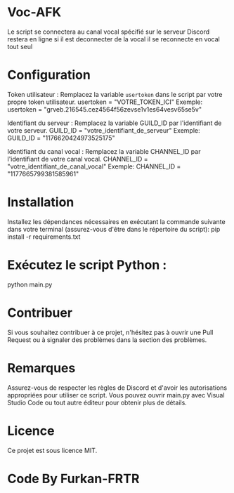# Voc-AFK 
Le script se connectera au canal vocal spécifié sur le serveur Discord restera en ligne si il est deconnecter de la vocal il se reconnecte en vocal tout seul

# Configuration
Token utilisateur : Remplacez la variable `usertoken` dans le script par votre propre token utilisateur.
usertoken = "VOTRE_TOKEN_ICI"
Exemple: usertoken = "grveb.216545.cez4564f56zevse1v1es64vesv65se5v"

Identifiant du serveur : Remplacez la variable GUILD_ID par l'identifiant de votre serveur.
GUILD_ID = "votre_identifiant_de_serveur"
Exemple: GUILD_ID = "1176620424973525175"

Identifiant du canal vocal : Remplacez la variable CHANNEL_ID par l'identifiant de votre canal vocal.
CHANNEL_ID = "votre_identifiant_de_canal_vocal"
Exemple: CHANNEL_ID = "1177665799381585961"

# Installation
Installez les dépendances nécessaires en exécutant la commande suivante dans votre terminal 
(assurez-vous d'être dans le répertoire du script):
pip install -r requirements.txt

# Exécutez le script Python :
python main.py

# Contribuer
Si vous souhaitez contribuer à ce projet, n'hésitez pas à ouvrir une Pull Request ou à signaler des problèmes dans la section des problèmes.

# Remarques
Assurez-vous de respecter les règles de Discord et d'avoir les autorisations appropriées pour utiliser ce script. 
Vous pouvez ouvrir main.py avec Visual Studio Code ou tout autre éditeur pour obtenir plus de détails.

# Licence
Ce projet est sous licence MIT.

# Code By Furkan-FRTR
